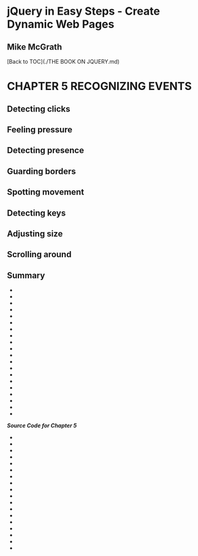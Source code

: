 # **jQuery in Easy Steps - Create Dynamic Web Pages**
## Mike McGrath

[Back to TOC](./THE BOOK ON JQUERY.md)

# CHAPTER 5 RECOGNIZING EVENTS
## Detecting clicks
## Feeling pressure
## Detecting presence
## Guarding borders
## Spotting movement
## Detecting keys
## Adjusting size
## Scrolling around
## Summary<br>
   * 
   * 
   * 
   * 
   * 
   * 
   * 
   * 
   * 
   * 
   * 
   * 
   * 
   * 
   * 
   * 
   * 
   * 
   * 
   * 

***Source Code for Chapter 5***
<ul>
  <li><a href="src/.html"></a></li>
  <li><a href="src/.html"></a></li>
  <li><a href="src/.html"></a></li>
  <li><a href="src/.html"></a></li>
  <li><a href="src/.html"></a></li>
  <li><a href="src/.html"></a></li>
  <li><a href="src/.html"></a></li>
  <li><a href="src/.html"></a></li>
  <li><a href="src/.html"></a></li>
  <li><a href="src/.html"></a></li>
  <li><a href="src/.html"></a></li>
  <li><a href="src/.html"></a></li>
  <li><a href="src/.html"></a></li>
  <li><a href="src/.html"></a></li>
  <li><a href="src/.html"></a></li>
  <li><a href="src/.html"></a></li>
  <li><a href="src/.html"></a></li>
  <li><a href="src/.html"></a></li>
</ul>   
